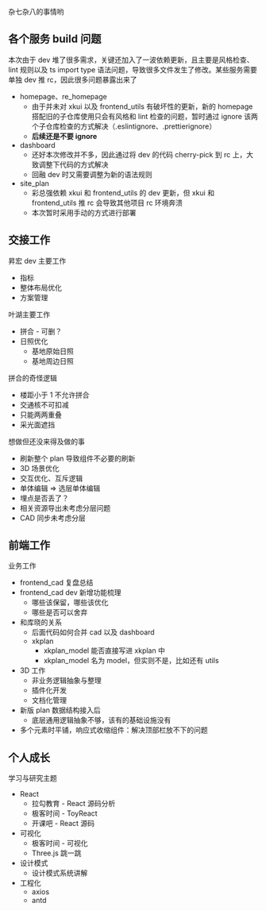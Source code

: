 杂七杂八的事情哟

## 各个服务 build 问题
本次由于 dev 堆了很多需求，关键还加入了一波依赖更新，且主要是风格检查、lint 规则以及 ts import type 语法问题，导致很多文件发生了修改。某些服务需要单独 dev 推 rc，因此很多问题暴露出来了
* homepage、re_homepage
  * 由于并未对 xkui 以及 frontend_utils 有破坏性的更新，新的 homepage 搭配旧的子仓库使用只会有风格和 lint 检查的问题，暂时通过 ignore 该两个子仓库检查的方式解决（.eslintignore、.prettierignore）
  * **后续还是不要 ignore**
* dashboard
  * 还好本次修改并不多，因此通过将 dev 的代码 cherry-pick 到 rc 上，大致调整下代码的方式解决
  * 回融 dev 时又需要调整为新的语法规则
* site_plan
  * 彩总强依赖 xkui 和 frontend_utils 的 dev 更新，但 xkui 和 frontend_utils 推 rc 会导致其他项目 rc 环境奔溃
  * 本次暂时采用手动的方式进行部署

## 交接工作
昇宏 dev 主要工作
* 指标
* 整体布局优化
* 方案管理

叶湖主要工作
* 拼合 - 可删？
* 日照优化
  * 基地原始日照
  * 基地周边日照

拼合的奇怪逻辑
* 楼距小于 1 不允许拼合
* 交通核不可扣减
* 只能两两重叠
* 采光面遮挡

想做但还没来得及做的事
* 刷新整个 plan 导致组件不必要的刷新
* 3D 场景优化
* 交互优化、互斥逻辑
* 单体编辑 => 选层单体编辑
* 埋点是否丢了？
* 相关资源导出未考虑分层问题
* CAD 同步未考虑分层

## 前端工作
业务工作
* frontend_cad 复盘总结
* frontend_cad dev 新增功能梳理
  * 哪些该保留，哪些该优化
  * 哪些是否可以舍弃
* 和库晓的关系
  * 后面代码如何合并 cad 以及 dashboard
  * xkplan
     * xkplan_model 能否直接写进 xkplan 中
     * xkplan_model 名为 model，但实则不是，比如还有 utils
* 3D 工作
  * 非业务逻辑抽象与整理
  * 插件化开发
  * 文档化管理
* 新版 plan 数据结构接入后
  * 底层通用逻辑抽象不够，该有的基础设施没有
* 多个元素时平铺，响应式收缩组件：解决顶部栏放不下的问题

## 个人成长
学习与研究主题
* React
  * 拉勾教育 - React 源码分析
  * 极客时间 - ToyReact
  * 开课吧 - React 源码
* 可视化
  * 极客时间 - 可视化
  * Three.js 跳一跳
* 设计模式
  * 设计模式系统讲解
* 工程化
  * axios
  * antd